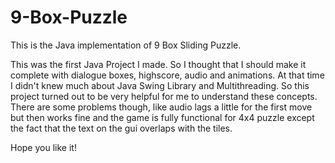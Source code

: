 # 9-Box-Puzzle
This is the Java implementation of 9 Box Sliding Puzzle.

This was the first Java Project I made. So I thought that I should make it complete with dialogue boxes, highscore, audio and animations.
At that time I didn't knew much about Java Swing Library and Multithreading. So this project turned out to be very helpful for me to understand these concepts.
There are some problems though, like audio lags a little for the first move but then works fine and the game is fully functional for 4x4 puzzle except the fact that the text on the gui overlaps with the tiles.

Hope you like it!
